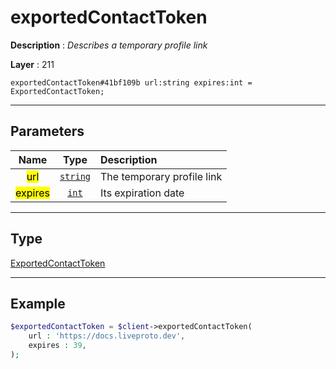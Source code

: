 # exportedContactToken

**Description** : *Describes a temporary profile link*

**Layer** : 211

```tl
exportedContactToken#41bf109b url:string expires:int = ExportedContactToken;
```

---

## Parameters

| Name | Type | Description |
| :---: | :---: | :--- |
| <mark>url</mark> | [`string`](type/string) | The temporary profile link |
| <mark>expires</mark> | [`int`](type/int) | Its expiration date |

---

## Type

[ExportedContactToken](type/ExportedContactToken)

---

## Example

```php
$exportedContactToken = $client->exportedContactToken(
	url : 'https://docs.liveproto.dev',
	expires : 39,
);
```